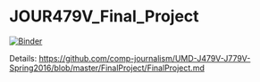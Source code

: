 # JOUR479V_Final_Project

[![Binder](http://mybinder.org/badge.svg)](http://mybinder.org/repo/person1123/JOUR479V_Final_Project)

Details: https://github.com/comp-journalism/UMD-J479V-J779V-Spring2016/blob/master/FinalProject/FinalProject.md
